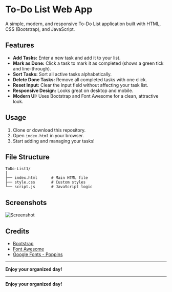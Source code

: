 # To-Do List Web App

A simple, modern, and responsive To-Do List application built with HTML, CSS (Bootstrap), and JavaScript.

## Features

- **Add Tasks:** Enter a new task and add it to your list.
- **Mark as Done:** Click a task to mark it as completed (shows a green tick and line-through).
- **Sort Tasks:** Sort all active tasks alphabetically.
- **Delete Done Tasks:** Remove all completed tasks with one click.
- **Reset Input:** Clear the input field without affecting your task list.
- **Responsive Design:** Looks great on desktop and mobile.
- **Modern UI:** Uses Bootstrap and Font Awesome for a clean, attractive look.

## Usage

1. Clone or download this repository.
2. Open `index.html` in your browser.
3. Start adding and managing your tasks!

## File Structure

```
ToDo-List1/
│
├── index.html      # Main HTML file
├── style.css       # Custom styles
└── script.js       # JavaScript logic
```

## Screenshots

![Screenshot](https://github.com/user-attachments/assets/097ce9d5-95fb-4871-81ec-4f5c8edac5d2)


## Credits

- [Bootstrap](https://getbootstrap.com/)
- [Font Awesome](https://fontawesome.com/)
- [Google Fonts - Poppins](https://fonts.google.com/specimen/Poppins)

---

**Enjoy your organized day!**


---

**Enjoy your organized day!**
